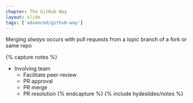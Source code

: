 ```yaml
---
chapter: The GitHub Way
layout: slide
tags: ['advanced/github-way']
---
```


Merging _always_ occurs with pull requests
from a _topic_ branch of a fork or same repo

{% capture notes %}
* Involving team
	* Facilitate peer-review
	* PR approval
	* PR merge
	* PR resolution
{% endcapture %}
{% include hydeslides/notes %}

	
